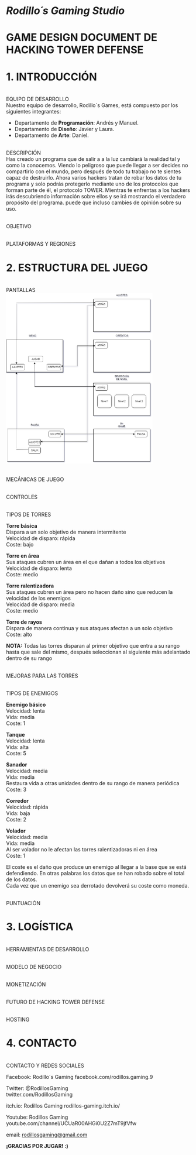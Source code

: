 # *Rodillo´s Gaming Studio*

# GAME DESIGN DOCUMENT DE HACKING TOWER DEFENSE

# 1. INTRODUCCIÓN 

<br>EQUIPO DE DESARROLLO</br>
Nuestro equipo de desarrollo, Rodillo´s Games, está compuesto por los siguientes integrantes:
+ Departamento de <b>Programación</b>: Andrés y Manuel.
+ Departamento de <b>Diseño</b>: Javier y Laura.
+ Departamento de <b>Arte</b>: Daniel.

<br>DESCRIPCIÓN</br>
Has creado un programa que de salir a a la luz cambiará la realidad tal y como la conocemos. Viendo lo peligroso que puede llegar a ser decides no compartirlo con el mundo, pero después de todo tu trabajo no te sientes capaz de destruirlo.
Ahora varios hackers tratan de robar los datos de tu programa y solo podrás protegerlo mediante uno de los protocolos que forman parte de él, el protocolo TOWER.
Mientras te enfrentas a los hackers irás descubriendo información sobre ellos y se irá mostrando el verdadero propósito del programa. puede que incluso cambies de opinión sobre su uso.

<br>OBJETIVO</br>

<br>PLATAFORMAS Y REGIONES</br>

# 2. ESTRUCTURA DEL JUEGO
<br>PANTALLAS</br>
<img alt="Pantallas" src="Documentation/DiagramaPantallas.png" width="400">

<br>MECÁNICAS DE JUEGO</br>

<br>CONTROLES</br>

<br>TIPOS DE TORRES</br>
<p><b>Torre básica</b><br>
Dispara a un solo objetivo de manera intermitente<br>
Velocidad de disparo: rápida<br>
Coste: bajo<br></p>
<p><b>Torre en área</b><br>
Sus ataques cubren un área en el que dañan a todos los objetivos<br>
Velocidad de disparo: lenta<br>
Coste: medio<br></p>
<p><b>Torre ralentizadora</b><br>
Sus ataques cubren un área pero no hacen daño sino que reducen la velocidad de los enemigos<br>
Velocidad de disparo: media<br>
Coste: medio<br></p>
<p><b>Torre de rayos</b><br>
Dispara de manera continua y sus ataques afectan a un solo objetivo<br>
Coste: alto<br></p>
<p><b>NOTA:</b> Todas las torres disparan al primer objetivo que entra a su rango hasta que sale del mismo, después seleccionan al siguiente más adelantado dentro de su rango</p>

<br>MEJORAS PARA LAS TORRES</br>

<br>TIPOS DE ENEMIGOS</br>
<p><b>Enemigo básico</b><br>
Velocidad: lenta<br>
Vida: media<br>
Coste: 1<br></p>
<p><b>Tanque</b><br>
Velocidad: lenta<br>
Vida: alta<br>
Coste: 5<br></p>
<p><b>Sanador</b><br>
Velocidad: media<br>
Vida: media<br>
Restaura vida a otras unidades dentro de su rango de manera periódica<br>
Coste: 3<br></p>
<p><b>Corredor</b><br>
Velocidad: rápida<br>
Vida: baja<br>
Coste: 2<br></p>
<p><b>Volador</b><br>
Velocidad: media<br>
Vida: media<br>
Al ser volador no le afectan las torres ralentizadoras ni en área<br>
Coste: 1<br></p>

<p>El coste es el daño que produce un enemigo al llegar a la base que se está defendiendo. En otras palabras los datos que se han robado sobre el total de los datos.<br>
Cada vez que un enemigo sea derrotado devolverá su coste como moneda.</p>

<br>PUNTUACIÓN</br>

# 3. LOGÍSTICA
<br>HERRAMIENTAS DE DESARROLLO</br>

<br>MODELO DE NEGOCIO</br>

<br>MONETIZACIÓN</br>

<br>FUTURO DE HACKING TOWER DEFENSE</br>

<br>HOSTING</br> 

# 4. CONTACTO
<br>CONTACTO Y REDES SOCIALES</br>

Facebook: Rodillo´s Gaming
facebook.com/rodillos.gaming.9

Twitter: @RodillosGaming  
twitter.com/RodillosGaming

itch.io: Rodillos Gaming
rodillos-gaming.itch.io/

Youtube: Rodillos Gaming
youtube.com/channel/UCUaR00AHGi0U2Z7mT9jfVfw

email: rodillosgaming@gmail.com

<b>¡GRACIAS POR JUGAR! :)</b>
